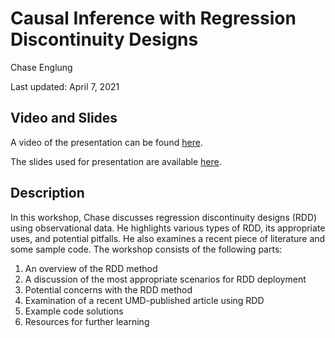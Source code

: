 # Causal Inference with Regression Discontinuity Designs

Chase Englung

Last updated: April 7, 2021

## Video and Slides

A video of the presentation can be found [here](https://www.dropbox.com/s/ockdnkm0d1hqdkl/RDD_Chase.mp4?dl=0).

The slides used for presentation are available [here](https://www.dropbox.com/scl/fi/99ejq653wt5rtq5acghrt/Englung_RegressionDiscontinuityDesigns.pptx?dl=0&rlkey=uys5bflpi9qg0r1031n3sn8wl).

## Description

In this workshop, Chase discusses regression discontinuity designs (RDD) using observational data. He highlights various types of RDD, its appropriate uses, and potential pitfalls. He also examines a recent piece of literature and some sample code. The workshop consists of the following parts:

1) An overview of the RDD method
2) A discussion of the most appropriate scenarios for RDD deployment
3) Potential concerns with the RDD method
4) Examination of a recent UMD-published article using RDD
5) Example code solutions
6) Resources for further learning
